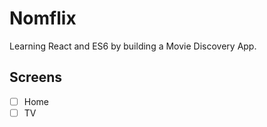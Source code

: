 # Nomflix

Learning React and ES6 by building a Movie Discovery App.

## Screens

- [ ] Home
- [ ] TV

